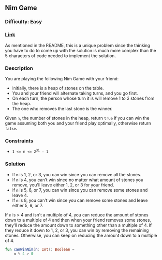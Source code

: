 ## Nim Game
### Difficulty: Easy
### [Link](https://leetcode.com/problems/nim-game/)

As mentioned in the README, this is a unique problem since the thinking you have to do to come up with the solution is much more complex than the 5 characters of code needed to implement the solution.

### Description

You are playing the following Nim Game with your friend:
- Initially, there is a heap of stones on the table.
- You and your friend will alternate taking turns, and you go first.
- On each turn, the person whose turn it is will remove 1 to 3 stones from the heap.
- The one who removes the last stone is the winner.

Given `n`, the number of stones in the heap, return `true` if you can win the game assuming both you and your friend play optimally, otherwise return `false`.

### Constraints
- <code>1 <= n <= 2<sup>31</sup> - 1</code>

### Solution

- If `n` is 1, 2, or 3, you can win since you can remove all the stones.
- If `n` is 4, you can't win since no matter what amount of stones you remove, you'll leave either 1, 2, or 3 for your friend.
- If `n` is 5, 6, or 7, you can win since you can remove some stones and leave 4.
- If `n` is 8, you can't win since you can remove some stones and leave either 5, 6, or 7.

If `n` is > 4 and isn't a multiple of 4, you can reduce the amount of stones down to a multiple of 4 and then when your friend removes some stones, they'll reduce the amount down to something other than a multiple of 4. If they reduce it down to 1, 2, or 3, you can win by removing the remaining stones. Otherwise, you can keep on reducing the amount down to a multiple of 4.

```kotlin
fun canWinNim(n: Int): Boolean =
    n % 4 > 0
```